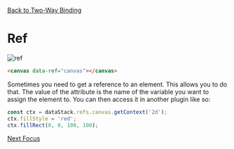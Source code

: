 [Back to Two-Way Binding](/docs/included-plugins-ui-two-way-binding)

# Ref

![ref](/static/images/ref.webp)

```html
<canvas data-ref="canvas"></canvas>
```

Sometimes you need to get a reference to an element.  This allows you to do that.  The value of the attribute is the name of the variable you want to assign the element to.  You can then access it in another plugin like so:

```ts
const ctx = dataStack.refs.canvas.getContext('2d');
ctx.fillStyle = 'red';
ctx.fillRect(0, 0, 100, 100);
```



[Next Focus](/docs/included-plugins-ui-focus)
